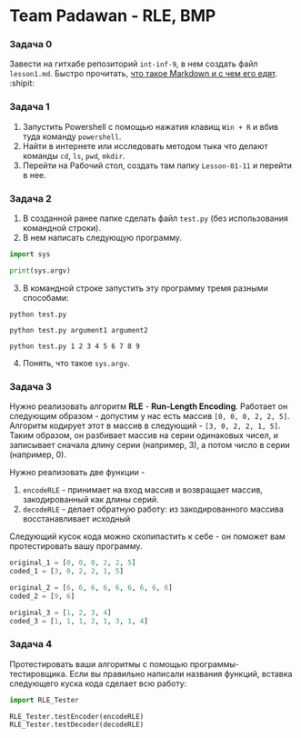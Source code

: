 # Team Padawan - RLE, BMP

### Задача 0

Завести на гитхабе репозиторий `int-inf-9`, в нем создать файл `lesson1.md`. Быстро прочитать, [что такое Markdown и с чем его едят](https://guides.github.com/features/mastering-markdown/). :shipit:

### Задача 1

1. Запустить Powershell с помощью нажатия клавищ `Win + R` и вбив туда команду `powershell`.
2. Найти в интернете или исследовать методом тыка что делают команды `cd`, `ls`, `pwd`, `mkdir`.
3. Перейти на Рабочий стол, создать там папку `Lesson-01-11` и перейти в нее.

### Задача 2

1. В созданной ранее папке сделать файл `test.py` (без использования командной строки).
2. В нем написать следующую программу.    
```python
import sys

print(sys.argv)
``` 
3. В командной строке запустить эту программу тремя разными способами:
```
python test.py
```
```
python test.py argument1 argument2
```
```
python test.py 1 2 3 4 5 6 7 8 9
```
4. Понять, что такое `sys.argv`.

### Задача 3

Нужно реализовать алгоритм **RLE** - **Run-Length Encoding**. Работает он следующим образом - допустим у нас есть массив `[0, 0, 0, 2, 2, 5]`. Алгоритм кодирует этот в массив в следующий - `[3, 0, 2, 2, 1, 5]`. Таким образом, он разбивает массив на серии одинаковых чисел, и записывает сначала длину серии (например, 3), а потом число в серии (например, 0). 

Нужно реализовать две функции -     
1. `encodeRLE` - принимает на вход массив и возвращает массив, закодированный как длины серий.
2. `decodeRLE` - делает обратную работу: из закодированного массива восстанавливает исходный    

Следующий кусок кода можно скопипастить к себе - он поможет вам протестировать вашу программу.

```python
original_1 = [0, 0, 0, 2, 2, 5]
coded_1 = [3, 0, 2, 2, 1, 5]

original_2 = [6, 6, 6, 6, 6, 6, 6, 6, 6]
coded_2 = [9, 6]

original_3 = [1, 2, 3, 4]
coded_3 = [1, 1, 1, 2, 1, 3, 1, 4]
```

### Задача 4

Протестировать ваши алгоритмы с помощью программы-тестировщика. Если вы правильно написали названия функций, вставка следующего куска кода сделает всю работу:
```python
import RLE_Tester

RLE_Tester.testEncoder(encodeRLE)
RLE_Tester.testDecoder(decodeRLE)
```
